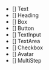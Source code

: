 - [] Text
- [] Heading
- [] Box
- [] Button
- [] TextInput
- [] TextArea
- [] Checkbox
- [] Avatar
- [] MultiStep
